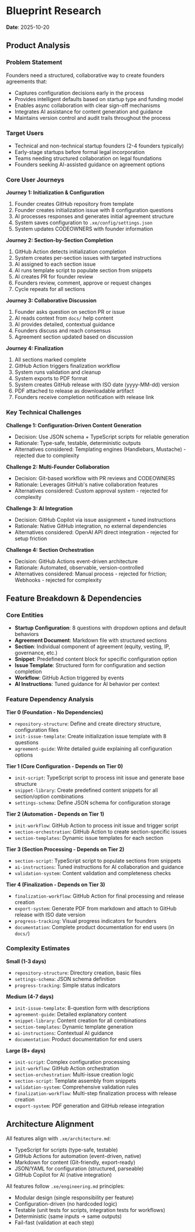 # Blueprint Research

**Date**: 2025-10-20

## Product Analysis

### Problem Statement

Founders need a structured, collaborative way to create founders agreements that:

- Captures configuration decisions early in the process
- Provides intelligent defaults based on startup type and funding model
- Enables async collaboration with clear sign-off mechanisms
- Integrates AI assistance for content generation and guidance
- Maintains version control and audit trails throughout the process

### Target Users

- Technical and non-technical startup founders (2-4 founders typically)
- Early-stage startups before formal legal incorporation
- Teams needing structured collaboration on legal foundations
- Founders seeking AI-assisted guidance on agreement options

### Core User Journeys

**Journey 1: Initialization & Configuration**

1. Founder creates GitHub repository from template
2. Founder creates initialization issue with 8 configuration questions
3. AI processes responses and generates initial agreement structure
4. System saves configuration to `.xe/config/settings.json`
5. System updates CODEOWNERS with founder information

**Journey 2: Section-by-Section Completion**

1. GitHub Action detects initialization completion
2. System creates per-section issues with targeted instructions
3. AI assigned to each section issue
4. AI runs template script to populate section from snippets
5. AI creates PR for founder review
6. Founders review, comment, approve or request changes
7. Cycle repeats for all sections

**Journey 3: Collaborative Discussion**

1. Founder asks question on section PR or issue
2. AI reads context from `docs/` help content
3. AI provides detailed, contextual guidance
4. Founders discuss and reach consensus
5. Agreement section updated based on discussion

**Journey 4: Finalization**

1. All sections marked complete
2. GitHub Action triggers finalization workflow
3. System runs validation and cleanup
4. System exports to PDF format
5. System creates GitHub release with ISO date (yyyy-MM-dd) version
6. PDF attached to release as downloadable artifact
7. Founders receive completion notification with release link

### Key Technical Challenges

**Challenge 1: Configuration-Driven Content Generation**

- Decision: Use JSON schema + TypeScript scripts for reliable generation
- Rationale: Type-safe, testable, deterministic outputs
- Alternatives considered: Templating engines (Handlebars, Mustache) - rejected due to complexity

**Challenge 2: Multi-Founder Collaboration**

- Decision: Git-based workflow with PR reviews and CODEOWNERS
- Rationale: Leverages GitHub's native collaboration features
- Alternatives considered: Custom approval system - rejected for complexity

**Challenge 3: AI Integration**

- Decision: GitHub Copilot via issue assignment + tuned instructions
- Rationale: Native GitHub integration, no external dependencies
- Alternatives considered: OpenAI API direct integration - rejected for setup friction

**Challenge 4: Section Orchestration**

- Decision: GitHub Actions event-driven architecture
- Rationale: Automated, observable, version-controlled
- Alternatives considered: Manual process - rejected for friction; Webhooks - rejected for complexity

## Feature Breakdown & Dependencies

### Core Entities

- **Startup Configuration**: 8 questions with dropdown options and default behaviors
- **Agreement Document**: Markdown file with structured sections
- **Section**: Individual component of agreement (equity, vesting, IP, governance, etc.)
- **Snippet**: Predefined content block for specific configuration option
- **Issue Template**: Structured form for configuration and section completion
- **Workflow**: GitHub Action triggered by events
- **AI Instructions**: Tuned guidance for AI behavior per context

### Feature Dependency Analysis

**Tier 0 (Foundation - No Dependencies)**

- `repository-structure`: Define and create directory structure, configuration files
- `init-issue-template`: Create initialization issue template with 8 questions
- `agreement-guide`: Write detailed guide explaining all configuration options

**Tier 1 (Core Configuration - Depends on Tier 0)**

- `init-script`: TypeScript script to process init issue and generate base structure
- `snippet-library`: Create predefined content snippets for all section/option combinations
- `settings-schema`: Define JSON schema for configuration storage

**Tier 2 (Automation - Depends on Tier 1)**

- `init-workflow`: GitHub Action to process init issue and trigger script
- `section-orchestration`: GitHub Action to create section-specific issues
- `section-templates`: Dynamic issue templates for each section

**Tier 3 (Section Processing - Depends on Tier 2)**

- `section-script`: TypeScript script to populate sections from snippets
- `ai-instructions`: Tuned instructions for AI collaboration and guidance
- `validation-system`: Content validation and completeness checks

**Tier 4 (Finalization - Depends on Tier 3)**

- `finalization-workflow`: GitHub Action for final processing and release creation
- `export-system`: Generate PDF from markdown and attach to GitHub release with ISO date version
- `progress-tracking`: Visual progress indicators for founders
- `documentation`: Complete product documentation for end users (in `docs/`)

### Complexity Estimates

**Small (1-3 days)**

- `repository-structure`: Directory creation, basic files
- `settings-schema`: JSON schema definition
- `progress-tracking`: Simple status indicators

**Medium (4-7 days)**

- `init-issue-template`: 8-question form with descriptions
- `agreement-guide`: Detailed explanatory content
- `snippet-library`: Content creation for all combinations
- `section-templates`: Dynamic template generation
- `ai-instructions`: Contextual AI guidance
- `documentation`: Product documentation for end users

**Large (8+ days)**

- `init-script`: Complex configuration processing
- `init-workflow`: GitHub Action orchestration
- `section-orchestration`: Multi-issue creation logic
- `section-script`: Template assembly from snippets
- `validation-system`: Comprehensive validation rules
- `finalization-workflow`: Multi-step finalization process with release creation
- `export-system`: PDF generation and GitHub release integration

## Architecture Alignment

All features align with `.xe/architecture.md`:

- TypeScript for scripts (type-safe, testable)
- GitHub Actions for automation (event-driven, native)
- Markdown for content (Git-friendly, export-ready)
- JSON/YAML for configuration (structured, parseable)
- GitHub Copilot for AI (native integration)

All features follow `.xe/engineering.md` principles:

- Modular design (single responsibility per feature)
- Configuration-driven (no hardcoded logic)
- Testable (unit tests for scripts, integration tests for workflows)
- Deterministic (same inputs → same outputs)
- Fail-fast (validation at each step)
